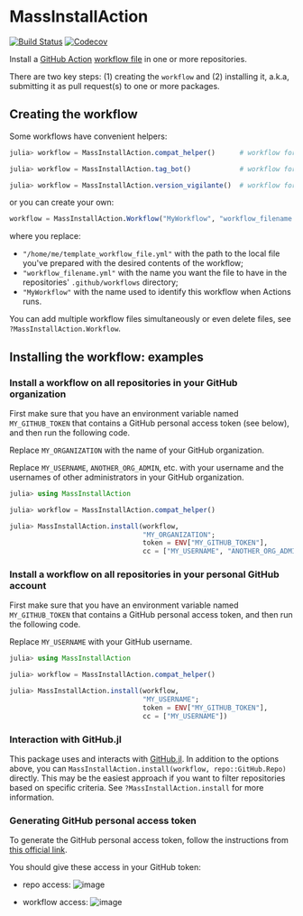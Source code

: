 # MassInstallAction

[![Build Status](https://github.com/julia-actions/MassInstallAction.jl/workflows/CI/badge.svg)](https://github.com/julia-actions/MassInstallAction.jl/actions?query=workflow%3ACI)
[![Codecov](https://codecov.io/gh/julia-actions/MassInstallAction.jl/branch/master/graph/badge.svg)](https://codecov.io/gh/julia-actions/MassInstallAction.jl)

Install a [GitHub Action](https://docs.github.com/en/free-pro-team@latest/actions) [workflow file](https://docs.github.com/en/free-pro-team@latest/actions/reference/workflow-syntax-for-github-actions) in one or more repositories.

There are two key steps: (1) creating the `workflow` and (2) installing it, a.k.a,
submitting it as pull request(s) to one or more packages.

## Creating the workflow

Some workflows have convenient helpers:

```julia
julia> workflow = MassInstallAction.compat_helper()      # workflow for https://github.com/JuliaRegistries/CompatHelper.jl

julia> workflow = MassInstallAction.tag_bot()            # workflow for https://github.com/JuliaRegistries/TagBot

julia> workflow = MassInstallAction.version_vigilante()  # workflow for https://github.com/bcbi/VersionVigilante.jl
```

or you can create your own:

```julia
workflow = MassInstallAction.Workflow("MyWorkflow", "workflow_filename.yml" => read("/home/me/template_workflow_file.yml", String))
```

where you replace:

- `"/home/me/template_workflow_file.yml"` with the path to the local file you've prepared with the desired contents of the workflow;
- `"workflow_filename.yml"` with the name you want the file to have in the repositories' `.github/workflows` directory;
- `"MyWorkflow"` with the name used to identify this workflow when Actions runs.

You can add multiple workflow files simultaneously or even delete files, see `?MassInstallAction.Workflow`.

## Installing the workflow: examples

### Install a workflow on all repositories in your GitHub organization

First make sure that you have an environment variable
named `MY_GITHUB_TOKEN` that contains a GitHub personal
access token (see below), and then run the following code.

Replace
`MY_ORGANIZATION` with the name of your GitHub
organization.

Replace `MY_USERNAME`, `ANOTHER_ORG_ADMIN`, etc. with your username and the
usernames of other administrators in your GitHub
organization.

```julia
julia> using MassInstallAction

julia> workflow = MassInstallAction.compat_helper()

julia> MassInstallAction.install(workflow,
                                 "MY_ORGANIZATION";
                                 token = ENV["MY_GITHUB_TOKEN"],
                                 cc = ["MY_USERNAME", "ANOTHER_ORG_ADMIN"])
```

### Install a workflow on all repositories in your personal GitHub account

First make sure that you have an environment variable
named `MY_GITHUB_TOKEN` that contains a GitHub personal
access token, and then run the following code.

Replace `MY_USERNAME` with your GitHub username.

```julia
julia> using MassInstallAction

julia> workflow = MassInstallAction.compat_helper()

julia> MassInstallAction.install(workflow,
                                 "MY_USERNAME";
                                 token = ENV["MY_GITHUB_TOKEN"],
                                 cc = ["MY_USERNAME"])
```

### Interaction with GitHub.jl

This package uses and interacts with [GitHub.jl](https://github.com/JuliaWeb/GitHub.jl). In addition to the options above, you can `MassInstallAction.install(workflow, repo::GitHub.Repo)` directly. This may be the easiest approach if you want to filter repositories based on specific criteria. See `?MassInstallAction.install` for more information.

### Generating GitHub personal access token

To generate the GitHub personal access token, follow the instructions from [this official link](https://docs.github.com/en/free-pro-team@latest/github/authenticating-to-github/creating-a-personal-access-token).

You should give these access in your GitHub token:

- repo access:
![image](https://user-images.githubusercontent.com/16418197/97649382-329a0980-1a25-11eb-8bc1-70f36c882586.png)

- workflow access:
![image](https://user-images.githubusercontent.com/16418197/97649452-5eb58a80-1a25-11eb-8c19-93628a349d9b.png)
